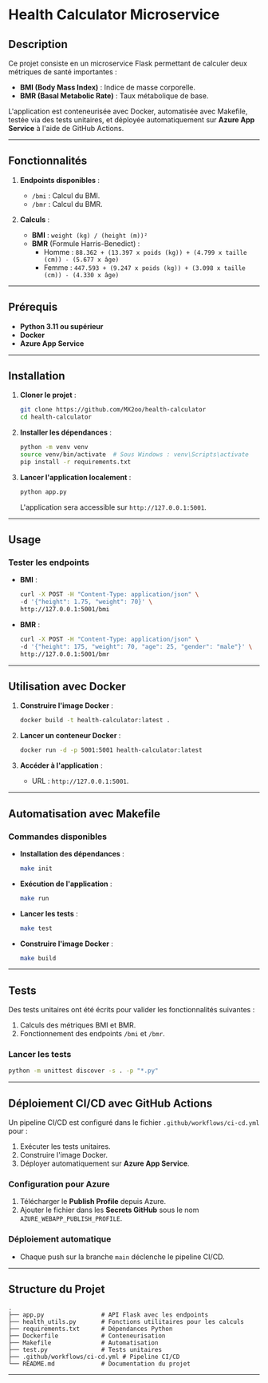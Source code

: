 # Health Calculator Microservice

## Description
Ce projet consiste en un microservice Flask permettant de calculer deux métriques de santé importantes :
- **BMI (Body Mass Index)** : Indice de masse corporelle.
- **BMR (Basal Metabolic Rate)** : Taux métabolique de base.

L'application est conteneurisée avec Docker, automatisée avec Makefile, testée via des tests unitaires, et déployée automatiquement sur **Azure App Service** à l'aide de GitHub Actions.

---

## Fonctionnalités
1. **Endpoints disponibles** :
   - `/bmi` : Calcul du BMI.
   - `/bmr` : Calcul du BMR.

2. **Calculs** :
   - **BMI** : `weight (kg) / (height (m))²`
   - **BMR** (Formule Harris-Benedict) :
     - Homme : `88.362 + (13.397 x poids (kg)) + (4.799 x taille (cm)) - (5.677 x âge)`
     - Femme : `447.593 + (9.247 x poids (kg)) + (3.098 x taille (cm)) - (4.330 x âge)`

---

## Prérequis
- **Python 3.11 ou supérieur**
- **Docker**
- **Azure App Service**

---

## Installation

1. **Cloner le projet** :
   ```bash
   git clone https://github.com/MX2oo/health-calculator
   cd health-calculator
   ```

2. **Installer les dépendances** :
   ```bash
   python -m venv venv
   source venv/bin/activate  # Sous Windows : venv\Scripts\activate
   pip install -r requirements.txt
   ```

3. **Lancer l'application localement** :
   ```bash
   python app.py
   ```
   L'application sera accessible sur `http://127.0.0.1:5001`.

---

## Usage

### Tester les endpoints
- **BMI** :
  ```bash
  curl -X POST -H "Content-Type: application/json" \
  -d '{"height": 1.75, "weight": 70}' \
  http://127.0.0.1:5001/bmi
  ```

- **BMR** :
  ```bash
  curl -X POST -H "Content-Type: application/json" \
  -d '{"height": 175, "weight": 70, "age": 25, "gender": "male"}' \
  http://127.0.0.1:5001/bmr
  ```

---

## Utilisation avec Docker

1. **Construire l'image Docker** :
   ```bash
   docker build -t health-calculator:latest .
   ```

2. **Lancer un conteneur Docker** :
   ```bash
   docker run -d -p 5001:5001 health-calculator:latest
   ```

3. **Accéder à l'application** :
   - URL : `http://127.0.0.1:5001`.

---

## Automatisation avec Makefile

### Commandes disponibles
- **Installation des dépendances** :
  ```bash
  make init
  ```
- **Exécution de l'application** :
  ```bash
  make run
  ```
- **Lancer les tests** :
  ```bash
  make test
  ```
- **Construire l'image Docker** :
  ```bash
  make build
  ```

---

## Tests

Des tests unitaires ont été écrits pour valider les fonctionnalités suivantes :
1. Calculs des métriques BMI et BMR.
2. Fonctionnement des endpoints `/bmi` et `/bmr`.

### Lancer les tests
```bash
python -m unittest discover -s . -p "*.py"
```

---

## Déploiement CI/CD avec GitHub Actions

Un pipeline CI/CD est configuré dans le fichier `.github/workflows/ci-cd.yml` pour :
1. Exécuter les tests unitaires.
2. Construire l'image Docker.
3. Déployer automatiquement sur **Azure App Service**.

### Configuration pour Azure
1. Télécharger le **Publish Profile** depuis Azure.
2. Ajouter le fichier dans les **Secrets GitHub** sous le nom `AZURE_WEBAPP_PUBLISH_PROFILE`.

### Déploiement automatique
- Chaque push sur la branche `main` déclenche le pipeline CI/CD.

---

## Structure du Projet
```plaintext
.
├── app.py                # API Flask avec les endpoints
├── health_utils.py       # Fonctions utilitaires pour les calculs
├── requirements.txt      # Dépendances Python
├── Dockerfile            # Conteneurisation
├── Makefile              # Automatisation
├── test.py               # Tests unitaires
├── .github/workflows/ci-cd.yml # Pipeline CI/CD
└── README.md             # Documentation du projet
```

---
